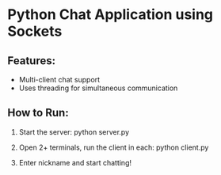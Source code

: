 # Python Chat Application using Sockets

## Features:
- Multi-client chat support
- Uses threading for simultaneous communication

## How to Run:
1. Start the server:
   python server.py

2. Open 2+ terminals, run the client in each:
   python client.py

3. Enter nickname and start chatting!
